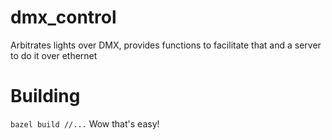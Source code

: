 # dmx_control
Arbitrates lights over DMX, provides functions to facilitate that and a server to do it over ethernet

# Building
`bazel build //...`
Wow that's easy!
